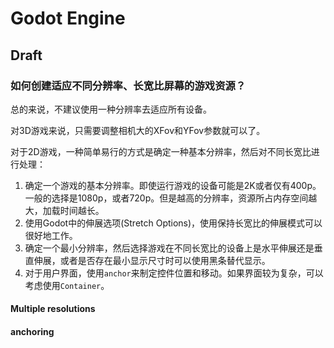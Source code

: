 # Godot Engine

## Draft

### 如何创建适应不同分辨率、长宽比屏幕的游戏资源？
总的来说，不建议使用一种分辨率去适应所有设备。

对3D游戏来说，只需要调整相机大的XFov和YFov参数就可以了。

对于2D游戏，一种简单易行的方式是确定一种基本分辨率，然后对不同长宽比进行处理：

1. 确定一个游戏的基本分辨率。即使运行游戏的设备可能是2K或者仅有400p。一般的选择是1080p，或者720p。但是越高的分辨率，资源所占内存空间越大，加载时间越长。
2. 使用Godot中的伸展选项(Stretch Options)，使用保持长宽比的伸展模式可以很好地工作。
3. 确定一个最小分辨率，然后选择游戏在不同长宽比的设备上是水平伸展还是垂直伸展，或者是否存在最小显示尺寸时可以使用黑条替代显示。
4. 对于用户界面，使用`anchor`来制定控件位置和移动。如果界面较为复杂，可以考虑使用`Container`。

#### Multiple resolutions

#### anchoring
